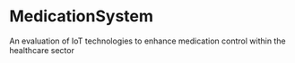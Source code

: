 # MedicationSystem
An evaluation of IoT technologies to enhance medication control within the healthcare sector

